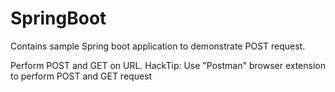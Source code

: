 # SpringBoot
Contains sample Spring boot application to demonstrate POST request.


Perform POST and GET on URL. 
HackTip:
Use "Postman" browser extension to perform POST and GET request
